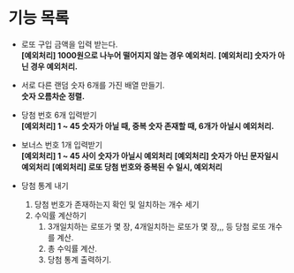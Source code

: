 # 기능 목록

- 로또 구입 금액을 입력 받는다.<br>
  **[예외처리] 1000원으로 나누어 떨어지지 않는 경우 예외처리.**
  **[예외처리] 숫자가 아닌 경우 예외처리.**
- 서로 다른 랜덤 숫자 6개를 가진 배열 만들기. <br>
  **숫자 오름차순 정렬.**

- 당첨 번호 6개 입력받기<br>
  **[예외처리] 1 ~ 45 숫자가 아닐 때, 중복 숫자 존재할 때, 6개가 아닐시 예외처리.**
- 보너스 번호 1개 입력받기<br>
  **[예외처리] 1 ~ 45 사이 숫자가 아닐시 예외처리**
  **[예외처리] 숫자가 아닌 문자일시 예외처리**
  **[예외처리] 로또 당첨 번호와 중복된 수 일시, 예외처리**

- 당첨 통계 내기
  1. 당첨 번호가 존재하는지 확인 및 일치하는 개수 세기
  2. 수익률 계산하기
     1. 3개일치하는 로또가 몇 장, 4개일치하는 로또가 몇 장,,, 등 당첨 로또 개수를 계산.
     2. 총 수익률 계산.
     3. 당첨 통계 출력하기.
